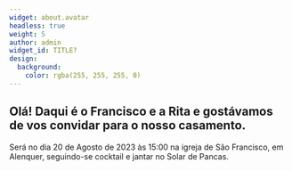 ```yaml
---
widget: about.avatar
headless: true
weight: 5
author: admin
widget_id: TITLE?
design:
  background:
    color: rgba(255, 255, 255, 0)
---
```

## O﻿lá! Daqui é o Francisco e a Rita e gostávamos de vos convidar para o nosso casamento.

Será no dia 20 de Agosto de 2023 às 1﻿5:00 na igreja de São Francisco, em Alenquer, seguindo-se cocktail e jantar no Solar de Pancas.